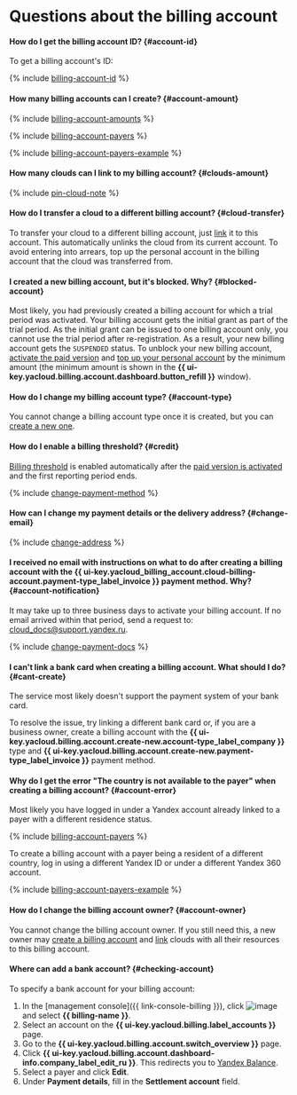 # Questions about the billing account

#### How do I get the billing account ID? {#account-id}

To get a billing account's ID:

{% include [billing-account-id](../../_includes/billing/billing-account-id.md) %}

#### How many billing accounts can I create? {#account-amount}

{% include [billing-account-amounts](../../billing/_includes/billing-account-amounts.md) %}

{% include [billing-account-payers](../../billing/_includes/billing-account-payers.md) %}

{% include [billing-account-payers-example](../../billing/_includes/billing-account-payers-example.md) %}

#### How many clouds can I link to my billing account? {#clouds-amount}

{% include [pin-cloud-note](../../billing/_includes/pin-cloud-note.md) %}

#### How do I transfer a cloud to a different billing account? {#cloud-transfer}

To transfer your cloud to a different billing account, just [link](../../billing/operations/pin-cloud.md) it to this account. This automatically unlinks the cloud from its current account. To avoid entering into arrears, top up the personal account in the billing account that the cloud was transferred from.

#### I created a new billing account, but it's blocked. Why? {#blocked-account}

Most likely, you had previously created a billing account for which a trial period was activated. Your billing account gets the initial grant as part of the trial period. As the initial grant can be issued to one billing account only, you cannot use the trial period after re-registration. As a result, your new billing account gets the `SUSPENDED` status.
To unblock your new billing account, [activate the paid version](../../billing/operations/activate-commercial.md) and [top up your personal account](../../billing/operations/pay-the-bill.md) by the minimum amount (the minimum amount is shown in the **{{ ui-key.yacloud.billing.account.dashboard.button_refill }}** window).

#### How do I change my billing account type? {#account-type}

You cannot change a billing account type once it is created, but you can [create a new one](../../billing/operations/create-new-account.md).

#### How do I enable a billing threshold? {#credit}

[Billing threshold](../../billing/concepts/billing-threshold.md) is enabled automatically after the [paid version is activated](../../billing/operations/activate-commercial.md) and the first reporting period ends.


{% include [change-payment-method](../../billing/_includes/change-payment-method.md) %}


#### How can I change my payment details or the delivery address? {#change-email}

{% include [change-address](../../billing/_includes/change-address.md) %}


#### I received no email with instructions on what to do after creating a billing account with the {{ ui-key.yacloud_billing_account.cloud-billing-account.payment-type_label_invoice }} payment method. Why? {#account-notification}

It may take up to three business days to activate your billing account.
If no email arrived within that period, send a request to: [cloud_docs@support.yandex.ru](mailto:cloud_docs@support.yandex.ru).

{% include [change-payment-docs](../../billing/_includes/change-payment-docs.md) %}


#### I can't link a bank card when creating a billing account. What should I do? {#cant-create}

The service most likely doesn't support the payment system of your bank card.

To resolve the issue, try linking a different bank card or, if you are a business owner, create a billing account with the **{{ ui-key.yacloud.billing.account.create-new.account-type_label_company }}** type and **{{ ui-key.yacloud.billing.account.create-new.payment-type_label_invoice }}** payment method.

#### Why do I get the error "The country is not available to the payer" when creating a billing account? {#account-error}

Most likely you have logged in under a Yandex account already linked to a payer with a different residence status.

{% include [billing-account-payers](../../billing/_includes/billing-account-payers.md) %}

To create a billing account with a payer being a resident of a different country, log in using a different Yandex ID or under a different Yandex 360 account.

{% include [billing-account-payers-example](../../billing/_includes/billing-account-payers-example.md) %}

#### How do I change the billing account owner? {#account-owner}

You cannot change the billing account owner. If you still need this, a new owner may [create a billing account](../../billing/operations/create-new-account.md) and [link](../../billing/operations/pin-cloud.md) clouds with all their resources to this billing account.

#### Where can add a bank account? {#checking-account}

To specify a bank account for your billing account:
1. In the [management console]({{ link-console-billing }}), click ![image](../../_assets/console-icons/dots-9.svg) and select **{{ billing-name }}**.
1. Select an account on the **{{ ui-key.yacloud.billing.label_accounts }}** page.
1. Go to the **{{ ui-key.yacloud.billing.account.switch_overview }}** page.
1. Click **{{ ui-key.yacloud.billing.account.dashboard-info.company_label_edit_ru }}**.
   This redirects you to [Yandex Balance](https://balance.yandex.com/).
1. Select a payer and click **Edit**.
1. Under **Payment details**, fill in the **Settlement account** field.
